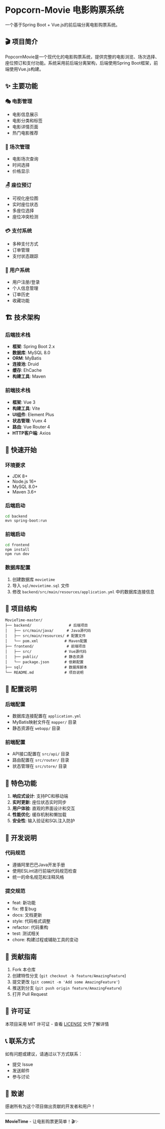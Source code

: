 # Popcorn-Movie 电影购票系统

一个基于Spring Boot + Vue.js的前后端分离电影购票系统。

## 🎬 项目简介

PopcornMovie是一个现代化的电影购票系统，提供完整的电影浏览、场次选择、座位预订和支付功能。系统采用前后端分离架构，后端使用Spring Boot框架，前端使用Vue.js构建。

## ✨ 主要功能

### 🎭 电影管理
- 电影信息展示
- 电影分类和标签
- 电影详情页面
- 热门电影推荐

### 🎫 场次管理
- 电影场次查询
- 时间选择
- 价格显示

### 🪑 座位预订
- 可视化座位图
- 实时座位状态
- 多座位选择
- 座位冲突检测

### 💳 支付系统
- 多种支付方式
- 订单管理
- 支付状态跟踪

### 👤 用户系统
- 用户注册/登录
- 个人信息管理
- 订单历史
- 收藏功能

## 🏗️ 技术架构

### 后端技术栈
- **框架**: Spring Boot 2.x
- **数据库**: MySQL 8.0
- **ORM**: MyBatis
- **连接池**: Druid
- **缓存**: EhCache
- **构建工具**: Maven

### 前端技术栈
- **框架**: Vue 3
- **构建工具**: Vite
- **UI组件**: Element Plus
- **状态管理**: Vuex 4
- **路由**: Vue Router 4
- **HTTP客户端**: Axios

## 🚀 快速开始

### 环境要求
- JDK 8+
- Node.js 16+
- MySQL 8.0+
- Maven 3.6+

### 后端启动
```bash
cd backend
mvn spring-boot:run
```

### 前端启动
```bash
cd frontend
npm install
npm run dev
```

### 数据库配置
1. 创建数据库 `movietime`
2. 导入 `sql/movietime.sql` 文件
3. 修改 `backend/src/main/resources/application.yml` 中的数据库连接信息

## 📁 项目结构

```
MovieTime-master/
├── backend/                 # 后端项目
│   ├── src/main/java/      # Java源代码
│   ├── src/main/resources/ # 配置文件
│   └── pom.xml            # Maven配置
├── frontend/               # 前端项目
│   ├── src/               # Vue源代码
│   ├── public/            # 静态资源
│   └── package.json       # 依赖配置
├── sql/                   # 数据库脚本
└── README.md              # 项目说明
```

## 🔧 配置说明

### 后端配置
- 数据库连接配置在 `application.yml`
- MyBatis映射文件在 `mapper/` 目录
- 静态资源在 `webapp/` 目录

### 前端配置
- API接口配置在 `src/api/` 目录
- 路由配置在 `src/router/` 目录
- 状态管理在 `src/store/` 目录

## 🌟 特色功能

1. **响应式设计**: 支持PC和移动端
2. **实时更新**: 座位状态实时同步
3. **用户体验**: 直观的界面设计和交互
4. **性能优化**: 缓存机制和懒加载
5. **安全性**: 输入验证和SQL注入防护

## 📝 开发说明

### 代码规范
- 遵循阿里巴巴Java开发手册
- 使用ESLint进行前端代码规范检查
- 统一的命名规范和注释风格

### 提交规范
- feat: 新功能
- fix: 修复bug
- docs: 文档更新
- style: 代码格式调整
- refactor: 代码重构
- test: 测试相关
- chore: 构建过程或辅助工具的变动

## 🤝 贡献指南

1. Fork 本仓库
2. 创建特性分支 (`git checkout -b feature/AmazingFeature`)
3. 提交更改 (`git commit -m 'Add some AmazingFeature'`)
4. 推送到分支 (`git push origin feature/AmazingFeature`)
5. 打开 Pull Request

## 📄 许可证

本项目采用 MIT 许可证 - 查看 [LICENSE](LICENSE) 文件了解详情

## 📞 联系方式

如有问题或建议，请通过以下方式联系：
- 提交 Issue
- 发送邮件
- 参与讨论

## 🙏 致谢

感谢所有为这个项目做出贡献的开发者和用户！

---

**MovieTime** - 让电影购票更简单！🎬✨

